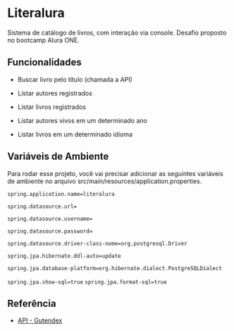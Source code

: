 # Literalura
Sistema de catálogo de livros, com interação via console. Desafio proposto no bootcamp Alura ONE.
## Funcionalidades
- Buscar livro pelo título (chamada a API) 

- Listar autores registrados 

- Listar livros registrados 

- Listar autores vivos em um determinado ano 

- Listar livros em um determinado idioma
## Variáveis de Ambiente
Para rodar esse projeto, você vai precisar adicionar as seguintes variáveis de ambiente no arquivo src/main/resources/application.properties. 

`spring.application.name=literalura`

`spring.datasource.url=`

`spring.datasource.username=`

`spring.datasource.password=`
 
`spring.datasource.driver-class-nome=org.postgresql.Driver`

`spring.jpa.hibernate.ddl-auto=update`
 
`spring.jpa.database-platform=org.hibernate.dialect.PostgreSQLDialect` 

`spring.jpa.show-sql=true` `spring.jpa.format-sql=true`


## Referência
 - [API - Gutendex](https://gutendex.com/)
